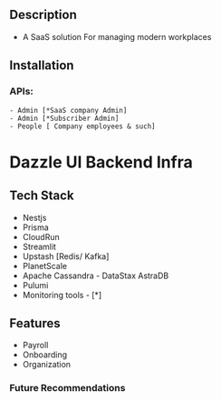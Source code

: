 
## Description
- A SaaS solution For managing modern workplaces

## Installation


### APIs:
	- Admin [*SaaS company Admin]
	- Admin [*Subscriber Admin]
	- People [ Company employees & such]

# Dazzle UI Backend Infra

## Tech Stack
- Nestjs
- Prisma
- CloudRun
- Streamlit
- Upstash [Redis/ Kafka]
- PlanetScale
- Apache Cassandra - DataStax AstraDB
- Pulumi
- Monitoring tools - [*]

## Features
- Payroll
- Onboarding
- Organization

### Future Recommendations


